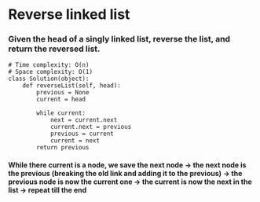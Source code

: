 # Reverse linked list

### Given the head of a singly linked list, reverse the list, and return the reversed list.

```
# Time complexity: O(n)
# Space complexity: O(1)
class Solution(object):
    def reverseList(self, head):
        previous = None
        current = head

        while current:
            next = current.next
            current.next = previous
            previous = current
            current = next
        return previous
```

#### While there current is a node, we save the next node -> the next node is the previous (breaking the old link and adding it to the previous) -> the previous node is now the current one -> the current is now the next in the list -> repeat till the end